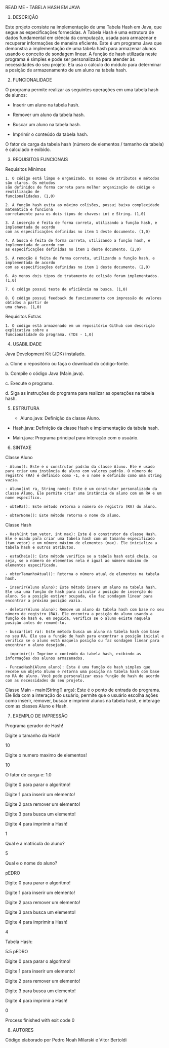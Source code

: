 READ ME - TABELA HASH EM JAVA

1. DESCRIÇÃO

  Este projeto consiste na implementação de uma Tabela Hash em Java, que segue as especificações fornecidas. 
  A Tabela Hash é uma estrutura de dados fundamental em ciência da computação, usada para armazenar e recuperar informações de maneira eficiente.
  Este é um programa Java que demonstra a implementação de uma tabela hash para armazenar alunos usando o conceito de sondagem linear. 
  A função de hash utilizada neste programa é simples e pode ser personalizada para atender às necessidades do seu projeto. Ela usa o cálculo do módulo para determinar a posição de armazenamento de um aluno na tabela hash.

2. FUNCIONALIDADE

  O programa permite realizar as seguintes operações em uma tabela hash de alunos:
  
  - Inserir um aluno na tabela hash.
    
  - Remover um aluno da tabela hash.
    
  - Buscar um aluno na tabela hash.
    
  - Imprimir o conteúdo da tabela hash.
  
  O fator de carga da tabela hash (número de elementos / tamanho da tabela) é calculado e exibido.

3. REQUISITOS FUNCIONAIS

  Requisitos Mínimos
    
    1. O código está limpo e organizado. Os nomes de atributos e métodos são claros. Os métodos
    são definidos de forma correta para melhor organização de código e reutilização de
    funcionalidades. (1,0)
    
    2. A função hash evita ao máximo colisões, possui baixa complexidade matemática e funciona
    corretamente para os dois tipos de chaves: int e String. (1,0)
    
    3. A inserção é feita de forma correta, utilizando a função hash, e implementada de acordo
    com as especificações definidas no item 1 deste documento. (1,0)
    
    4. A busca é feita de forma correta, utilizando a função hash, e implementada de acordo com
    as especificações definidas no item 1 deste documento. (2,0)
    
    5. A remoção é feita de forma correta, utilizando a função hash, e implementada de acordo
    com as especificações definidas no item 1 deste documento. (2,0)
    
    6. Ao menos dois tipos de tratamento de colisão foram implementados. (1,0)
    
    7. O código possui teste de eficiência na busca. (1,0)
    
    8. O código possui feedback de funcionamento com impressão de valores obtidos a partir de
    uma chave. (1,0)
    
  Requisitos Extras
    
    1. O código está armazenado em um repositório Github com descrição explicativa sobre a
    funcionalidade do programa. (TDE - 1,0)

4. USABILIDADE
  
  Java Development Kit (JDK) instalado.
  
  a. Clone o repositório ou faça o download do código-fonte.
  
  b. Compile o código Java (Main.java).
  
  c. Execute o programa.
  
  d. Siga as instruções do programa para realizar as operações na tabela hash.

5. ESTRUTURA
  
   - Aluno.java: Definição da classe Aluno.

  - Hash.java: Definição da classe Hash e implementação da tabela hash.
 
  - Main.java: Programa principal para interação com o usuário.

6. SINTAXE

  Classe Aluno
  
    - Aluno(): Este é o construtor padrão da classe Aluno. Ele é usado para criar uma instância de aluno com valores padrão. O número de registro (RA) é definido como -1, e o nome é definido como uma string vazia.
 
    - Aluno(int ra, String nome): Este é um construtor personalizado da classe Aluno. Ele permite criar uma instância de aluno com um RA e um nome específico.
  
    - obteRa(): Este método retorna o número de registro (RA) do aluno.
 
    - obterNome(): Este método retorna o nome do aluno.

  Classe Hash
   
    - Hash(int tam_vetor, int max): Este é o construtor da classe Hash. Ele é usado para criar uma tabela hash com um tamanho especificado (tam_vetor) e um número máximo de elementos (max). Ele inicializa a tabela hash e outros atributos.
   
    - estaCheio(): Este método verifica se a tabela hash está cheia, ou seja, se o número de elementos nela é igual ao número máximo de elementos especificado.
   
    - obterTamanhoAtual(): Retorna o número atual de elementos na tabela hash.
   
    - inserir(Aluno aluno): Este método insere um aluno na tabela hash. Ele usa uma função de hash para calcular a posição de inserção do aluno. Se a posição estiver ocupada, ele faz sondagem linear para encontrar a próxima posição vazia.
   
    - deletar(Aluno aluno): Remove um aluno da tabela hash com base no seu número de registro (RA). Ele encontra a posição do aluno usando a função de hash e, em seguida, verifica se o aluno existe naquela posição antes de removê-lo.
  
    - buscar(int ra): Este método busca um aluno na tabela hash com base no seu RA. Ele usa a função de hash para encontrar a posição inicial e verifica se o aluno está naquela posição ou faz sondagem linear para encontrar o aluno desejado.
  
    - imprimir(): Imprime o conteúdo da tabela hash, exibindo as informações dos alunos armazenados.
   
    - FuncaoHash(Aluno aluno): Esta é uma função de hash simples que recebe um objeto Aluno e retorna uma posição na tabela hash com base no RA do aluno. Você pode personalizar essa função de hash de acordo com as necessidades do seu projeto.

Classe Main
    - main(String[] args): Este é o ponto de entrada do programa. Ele lida com a interação do usuário, permite que o usuário escolha ações como inserir, remover, buscar e imprimir alunos na tabela hash, e interage com as classes Aluno e Hash.

7. EXEMPLO DE IMPRESSÃO

 
  Programa gerador de Hash!
 
  Digite o tamanho da Hash!
 
  10
  
  Digite o numero maximo de elementos!

  10
 
  O fator de carga e: 1.0
 
  Digite 0 para parar o algoritmo!
 
  Digite 1 para inserir um elemento!

  Digite 2 para remover um elemento!
 
  Digite 3 para busca um elemento!
 
  Digite 4 para imprimir a Hash!
  
  1

  Qual e a matricula do aluno?
 
  5
 
  Qual e o nome do aluno?
 
  pEDRO
 
  Digite 0 para parar o algoritmo!
 
  Digite 1 para inserir um elemento!
 
  Digite 2 para remover um elemento!
 
  Digite 3 para busca um elemento!
 
  Digite 4 para imprimir a Hash!
 
  4
 
  Tabela Hash:
 
  5:5 pEDRO
 
  Digite 0 para parar o algoritmo!

  Digite 1 para inserir um elemento!
 
  Digite 2 para remover um elemento!

  Digite 3 para busca um elemento!
 
  Digite 4 para imprimir a Hash!
 
  0
  
  Process finished with exit code 0

8. AUTORES
 
  Código elaborado por Pedro Noah Milarski e Vitor Bertoldi
